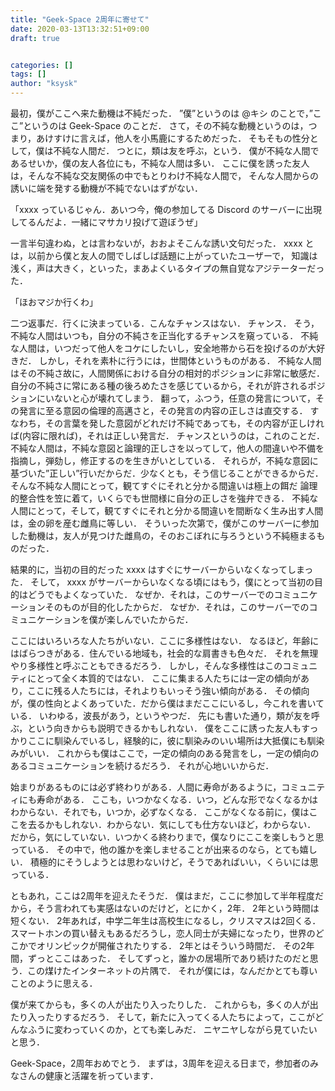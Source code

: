 ```yaml
---
title: "Geek-Space 2周年に寄せて"
date: 2020-03-13T13:32:51+09:00
draft: true


categories: []
tags: []
author: "ksysk"
---
```


最初，僕がここへ来た動機は不純だった．
”僕”というのは @キシ のことで，”ここ”というのは Geek-Space のことだ．
さて，その不純な動機というのは，つまり，あけすけに言えば，他人を小馬鹿にするためだった．
そもそもの性分として，僕は不純な人間だ．
つとに，類は友を呼ぶ，という．
僕が不純な人間であるせいか，僕の友人各位にも，不純な人間は多い．
ここに僕を誘った友人は，そんな不純な交友関係の中でもとりわけ不純な人間で，
そんな人間からの誘いに端を発する動機が不純でないはずがない．

「xxxx っているじゃん．あいつ今，俺の参加してる Discord のサーバーに出現してるんだよ．一緒にマサカリ投げて遊ぼうぜ」

一言半句違わぬ，とは言わないが，おおよそこんな誘い文句だった．
xxxx とは，以前から僕と友人の間でしばしば話題に上がっていたユーザーで，
知識は浅く，声は大きく，といった，まあよくいるタイプの無自覚なアジテーターだった．

「ほおマジか行くわ」

二つ返事だ．行くに決まっている．こんなチャンスはない．
チャンス．
そう，不純な人間はいつも，自分の不純さを正当化するチャンスを窺っている．
不純な人間は，いつだって他人をコケにしたいし，安全地帯から石を投げるのが大好きだ．
しかし，それを素朴に行うには，世間体というものがある．
不純な人間はその不純さ故に，人間関係における自分の相対的ポジションに非常に敏感だ．
自分の不純さに常にある種の後ろめたさを感じているから，それが許されるポジションにいないと心が壊れてしまう．
翻って，ふつう，任意の発言について，その発言に至る意図の倫理的高邁さと，その発言の内容の正しさは直交する．
すなわち，その言葉を発した意図がどれだけ不純であっても，その内容が正しければ(内容に限れば)，それは正しい発言だ．
チャンスというのは，これのことだ．
不純な人間は，不純な意図と論理的正しさを以ってして，他人の間違いや不備を指摘し，弾劾し，修正するのを生きがいとしている．
それらが，不純な意図に基づいた”正しい”行いだからだ．少なくとも，そう信じることができるからだ．
そんな不純な人間にとって，観てすぐにそれと分かる間違いは極上の餌だ
論理的整合性を笠に着て，いくらでも世間様に自分の正しさを強弁できる．
不純な人間にとって，そして，観てすぐにそれと分かる間違いを間断なく生み出す人間は，金の卵を産む雌鳥に等しい．
そういった次第で，僕がこのサーバーに参加した動機は，友人が見つけた雌鳥の，そのおこぼれに与ろうという不純極まるものだった．

結果的に，当初の目的だった xxxx はすぐにサーバーからいなくなってしまった．
そして， xxxx がサーバーからいなくなる頃にはもう，僕にとって当初の目的はどうでもよくなっていた．
なぜか．それは，このサーバーでのコミュニケーションそのものが目的化したからだ．
なぜか．それは，このサーバーでのコミュニケーションを僕が楽しんでいたからだ．

ここにはいろいろな人たちがいない．ここに多様性はない．
なるほど，年齢にはばらつきがある．住んでいる地域も，社会的な肩書きも色々だ．
それを無理やり多様性と呼ぶこともできるだろう．
しかし，そんな多様性はこのコミュニティにとって全く本質的ではない．
ここに集まる人たちには一定の傾向があり，ここに残る人たちには，それよりもいっそう強い傾向がある．
その傾向が，僕の性向とよくあっていた．だから僕はまだここにいるし，今これを書いている．
いわゆる，波長があう，というやつだ．
先にも書いた通り，類が友を呼ぶ，という向きからも説明できるかもしれない．
僕をここに誘った友人もすっかりここに馴染んでいるし，経験的に，彼に馴染みのいい場所は大抵僕にも馴染みがいい．
これからも僕はここで，一定の傾向のある発言をし，一定の傾向のあるコミュニケーションを続けるだろう．
それが心地いいからだ．

始まりがあるものには必ず終わりがある．人間に寿命があるように，コミュニティにも寿命がある．
ここも，いつかなくなる．いつ，どんな形でなくなるかはわからない．それでも，いつか，必ずなくなる．
ここがなくなる前に，僕はここを去るかもしれない．わからない．気にしても仕方ないほど，わからない．
だから，気にしていない．いつかくる終わりまで，僕なりにここを楽しもうと思っている．
その中で，他の誰かを楽しませることが出来るのなら，とても嬉しい．
積極的にそうしようとは思わないけど，そうであればいい，くらいには思っている．

ともあれ，ここは2周年を迎えたそうだ．
僕はまだ，ここに参加して半年程度だから，そう言われても実感はないのだけど，とにかく，2年．
2年という時間は短くない．
2年あれば，中学二年生は高校生になるし，クリスマスは2回くる．
スマートホンの買い替えもあるだろうし，恋人同士が夫婦になったり，世界のどこかでオリンピックが開催されたりする．
2年とはそういう時間だ．
その2年間，ずっとここはあった．
そしてずっと，誰かの居場所であり続けたのだと思う．この煤けたインターネットの片隅で．
それが僕には，なんだかとても尊いことのように思える．

僕が来てからも，多くの人が出たり入ったりした．
これからも，多くの人が出たり入ったりするだろう．
そして，新たに入ってくる人たちによって，ここがどんなふうに変わっていくのか，とても楽しみだ．
ニヤニヤしながら見ていたいと思う．

Geek-Space，2周年おめでとう．
まずは，3周年を迎える日まで，参加者のみなさんの健康と活躍を祈っています．
